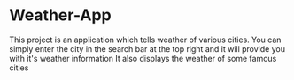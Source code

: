 # Weather-App
This project is an application which tells weather of various cities.
You can simply enter the city in the search bar at the top right and it will provide you with it's weather information
It also displays the weather of some famous cities
